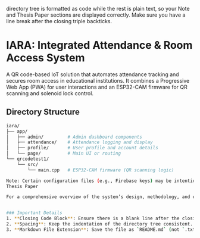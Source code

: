directory tree is formatted as code while the rest is plain text, so your Note and Thesis Paper sections are displayed correctly. Make sure you have a line break after the closing triple backticks.

# IARA: Integrated Attendance & Room Access System

A QR code-based IoT solution that automates attendance tracking and secures room access in educational institutions. It combines a Progressive Web App (PWA) for user interactions and an ESP32-CAM firmware for QR scanning and solenoid lock control.

## Directory Structure

```bash
iara/
├── app/
│   ├── admin/         # Admin dashboard components
│   ├── attendance/    # Attendance logging and display
│   ├── profile/       # User profile and account details
│   └── page/          # Main UI or routing
└── qrcodetest1/
    └── src/
        └── main.cpp   # ESP32-CAM firmware (QR scanning logic)

Note: Certain configuration files (e.g., Firebase keys) may be intentionally missing and must be provided separately.
Thesis Paper

For a comprehensive overview of the system’s design, methodology, and evaluation, please refer to the Thesis Document.


### Important Details
1. **Closing Code Block**: Ensure there is a blank line after the closing ``` (three backticks) of your code block before writing regular text again.  
2. **Spacing**: Keep the indentation of the directory tree consistent.  
3. **Markdown File Extension**: Save the file as `README.md` (not `.txt` or another format) so GitH
